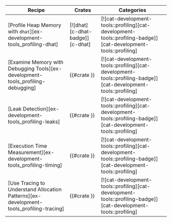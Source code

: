 | Recipe | Crates | Categories |
|--------|--------|------------|
| [Profile Heap Memory with `dhat`][ex-development-tools_profiling-dhat] | [![dhat][c-dhat-badge]][c-dhat] | [![cat-development-tools::profiling][cat-development-tools::profiling-badge]][cat-development-tools::profiling] |
| [Examine Memory with Debugging Tools][ex-development-tools_profiling-debugging] | {{#crate }} | [![cat-development-tools::profiling][cat-development-tools::profiling-badge]][cat-development-tools::profiling] |
| [Leak Detection][ex-development-tools_profiling-leaks] | {{#crate }} | [![cat-development-tools::profiling][cat-development-tools::profiling-badge]][cat-development-tools::profiling] |
| [Execution Time Measurement][ex-development-tools_profiling-timing] | {{#crate }} | [![cat-development-tools::profiling][cat-development-tools::profiling-badge]][cat-development-tools::profiling] |
| [Use Tracing to Understand Allocation Patterns][ex-development-tools_profiling-tracing] | {{#crate }} | [![cat-development-tools::profiling][cat-development-tools::profiling-badge]][cat-development-tools::profiling] |

<div class="hidden">
</div>
